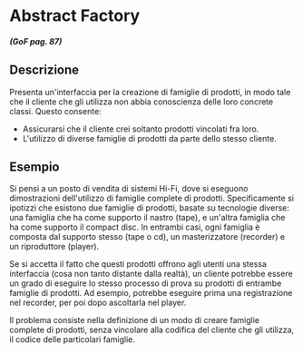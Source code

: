 # Abstract Factory
##### (GoF pag. 87)

## Descrizione
Presenta un'interfaccia per la creazione di famiglie di prodotti, in modo tale che il cliente che gli utilizza non abbia conoscienza delle loro concrete classi. Questo consente:
-	Assicurarsi che il cliente crei soltanto prodotti vincolati fra loro.
-	L'utilizzo di diverse famiglie di prodotti da parte dello stesso cliente.

## Esempio
Si pensi a un posto di vendita di sistemi Hi-Fi, dove si eseguono dimostrazioni dell'utilizzo di famiglie complete di prodotti. Specificamente si ipotizzi che esistono due famiglie di prodotti, basate su tecnologie diverse: una famiglia che ha come supporto il nastro (tape), e un'altra famiglia che ha come supporto il compact disc. In entrambi casi, ogni famiglia è composta dal supporto stesso (tape o cd), un masterizzatore (recorder) e un riproduttore (player).

Se si accetta il fatto che questi prodotti offrono agli utenti una stessa interfaccia (cosa non tanto distante dalla realtà), un cliente potrebbe essere un grado di eseguire lo stesso processo di prova su prodotti di entrambe famiglie di prodotti. Ad esempio, potrebbe eseguire prima una registrazione nel recorder, per poi dopo ascoltarla nel player.

Il problema consiste nella definizione di un modo di creare famiglie complete di prodotti, senza vincolare alla codifica del cliente che gli utilizza, il codice delle particolari famiglie. 